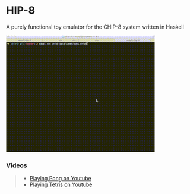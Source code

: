 HIP-8
=====

A purely functional toy emulator for the CHIP-8 system written in Haskell

![](chip8.gif)

### Videos

> - [Playing Pong on Youtube](https://www.youtube.com/watch?v=scmHayBvdHw)
> - [Playing Tetris on Youtube](https://www.youtube.com/watch?v=WzFXH5XzN7A)

